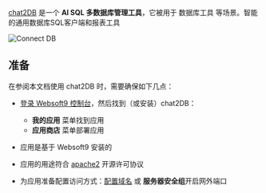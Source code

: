 [chat2DB](https://chat2db.ai/) 是一个 **AI SQL 多数据库管理工具**，它被用于 数据库工具  等场景。智能的通用数据库SQL客户端和报表工具


![Connect DB](https://libs.websoft9.com/Websoft9/DocsPicture/zh/chat2db/chat2db-gui-websoft9.png)


## 准备

在参阅本文档使用 chat2DB 时，需要确保如下几点：

- [登录 Websoft9 控制台](./login-console)，然后找到（或安装）chat2DB：
  - **我的应用** 菜单找到应用 
  - **应用商店** 菜单部署应用

- 应用是基于 Websoft9 安装的


- 应用的用途符合 [apache2](https://opensource.org/licenses/Apache-2.0) 开源许可协议


- 为应用准备配置访问方式：[配置域名](./domain-set) 或 **服务器安全组**开启网外端口